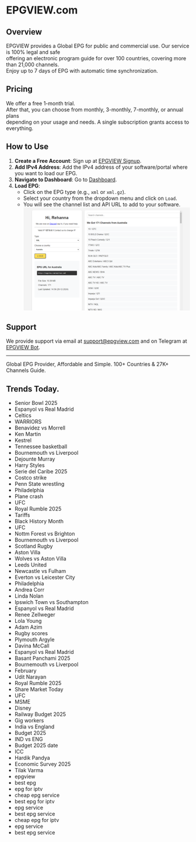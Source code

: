 # EPGVIEW.com



## Overview
EPGVIEW provides a Global EPG for public and commercial use. Our service is 100% legal and safe\
offering an electronic program guide for over 100 countries, covering more than 21,000 channels.\
Enjoy up to 7 days of EPG with automatic time synchronization.

## Pricing
We offer a free 1-month trial. \
After that, you can choose from monthly, 3-monthly, 7-monthly, or annual plans \
depending on your usage and needs. A single subscription grants access to everything.

## How to Use
1. **Create a Free Account**: Sign up at [EPGVIEW Signup](https://epgview.com/signup.php).
2. **Add IPv4 Address**: Add the IPv4 address of your software/portal where you want to load our EPG.
3. **Navigate to Dashboard**: Go to [Dashboard](https://epgview.com/dashboard.php).
4. **Load EPG**:
   - Click on the EPG type (e.g., `xml` or `xml.gz`).
   - Select your country from the dropdown menu and click on `Load`.
   - You will see the channel list and API URL to add to your software.
![EPGVIEW](img/dashboard.png)
## Support
We provide support via email at [support@epgview.com](mailto:support@epgview.com) and on Telegram at [EPGVIEW Bot](https://t.me/epgview_bot).

---

Global EPG Provider, Affordable and Simple. 100+ Countries & 27K+ Channels Guide.

## Trends Today.

- Senior Bowl 2025
- Espanyol vs Real Madrid
- Celtics
- WARRIORS
- Benavidez vs Morrell
- Ken Martin
- Kestrel
- Tennessee basketball
- Bournemouth vs Liverpool
- Dejounte Murray
- Harry Styles
- Serie del Caribe 2025
- Costco strike
- Penn State wrestling
- Philadelphia
- Plane crash
- UFC
- Royal Rumble 2025
- Tariffs
- Black History Month
- UFC
- Nottm Forest vs Brighton
- Bournemouth vs Liverpool
- Scotland Rugby
- Aston Villa
- Wolves vs Aston Villa
- Leeds United
- Newcastle vs Fulham
- Everton vs Leicester City
- Philadelphia
- Andrea Corr
- Linda Nolan
- Ipswich Town vs Southampton
- Espanyol vs Real Madrid
- Renee Zellweger
- Lola Young
- Adam Azim
- Rugby scores
- Plymouth Argyle
- Davina McCall
- Espanyol vs Real Madrid
- Basant Panchami 2025
- Bournemouth vs Liverpool
- February
- Udit Narayan
- Royal Rumble 2025
- Share Market Today
- UFC
- MSME
- Disney
- Railway Budget 2025
- Gig workers
- India vs England
- Budget 2025
- IND vs ENG
- Budget 2025 date
- ICC
- Hardik Pandya
- Economic Survey 2025
- Tilak Varma
- epgview
- best epg
- epg for iptv
- cheap epg service
- best epg for iptv
- epg service
- best epg service
- cheap epg for iptv
- epg service
- best epg service
